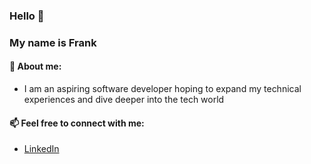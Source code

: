 ### Hello 👋 
### My name is Frank

#### 🤔 About me:
- I am an aspiring software developer hoping to expand my technical experiences and dive deeper into the tech world

#### 📫 Feel free to connect with me:
- [LinkedIn](https://linkedin.com/in/frankyu77)

    



<!--
**frankyu77/frankyu77** is a ✨ _special_ ✨ repository because its `README.md` (this file) appears on your GitHub profile.

Here are some ideas to get you started:

- 🔭 I’m currently working on ...
- 🌱 I’m currently learning ...
- 👯 I’m looking to collaborate on ...
- 🤔 I’m looking for help with ...
- 💬 Ask me about ...
- 📫 How to reach me: ...
- 😄 Pronouns: ...
- ⚡ Fun fact: ...
-->
